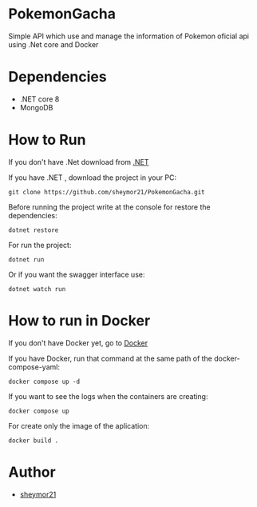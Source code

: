 # PokemonGacha

Simple API which use and manage the information of Pokemon oficial api using .Net core and Docker

# Dependencies

- .NET core 8
- MongoDB
# How to Run

If you don't have .Net download from  [.NET](https://dotnet.microsoft.com/en-us/download)

If you have .NET , download the project in your PC:

~~~
git clone https://github.com/sheymor21/PokemonGacha.git
~~~

Before running the project write at the console for restore the dependencies:

~~~
dotnet restore
~~~

For run the project:

~~~
dotnet run
~~~

Or if you want the swagger interface use:

~~~
dotnet watch run
~~~

# How to run in Docker

If you don't have Docker yet, go to [Docker](https://www.docker.com/get-started/)

If you have Docker, run that command at the same path of the docker-compose-yaml:

~~~
docker compose up -d
~~~

If you want to see the logs when the containers are creating:

~~~
docker compose up
~~~

For create only the image of the aplication:

~~~
docker build .
~~~

# Author

- [sheymor21](https://github.com/sheymor21)